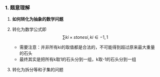 ### 1. 题意理解

1. **如何转化为抽象的数学问题**

2. 转化为数学公式即
   $$
   ∑
   ​
    k 
   i
   ​
    ×stones 
   i
   ​
    ,  k 
   i
   ​
    ∈{−1,1}
   $$

   * 需要注意：并非所有ki的取值都是合法的，不可能得到超过原来最大重量的石头
   * 最终其实是把所有k取1的石头分到一组，k取-1的石头分到一组

3. 转化为拆分等和子集的问题
